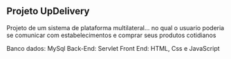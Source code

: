 ## Projeto UpDelivery
Projeto de um sistema de plataforma multilateral... no qual o usuario poderia se comunicar com estabelecimentos e comprar seus produtos cotidianos

Banco dados: MySql
Back-End: Servlet
Front End: HTML, Css e JavaScript
